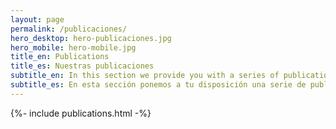 ```yaml
---
layout: page
permalink: /publicaciones/
hero_desktop: hero-publicaciones.jpg
hero_mobile: hero-mobile.jpg
title_en: Publications
title_es: Nuestras publicaciones
subtitle_en: In this section we provide you with a series of publications and materials that we have prepared together with other organizations on economic, social, cultural and environmental rights
subtitle_es: En esta sección ponemos a tu disposición una serie de publicaciones y documentos que hemos preparado junto a otras organizaciones sobre los derechos económicos, sociales, culturales y ambientales
---
```


{%- include publications.html -%}
